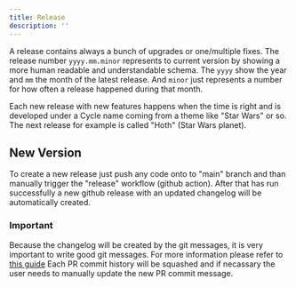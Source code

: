 ```yaml
---
title: Release
description: ''
---
```


A release contains always a bunch of upgrades or one/multiple fixes. The release number `yyyy.mm.minor` represents to current version by showing a more human readable and understandable schema. The `yyyy` show the year and `mm` the month of the latest release. And `minor` just represents a number for how often a release happened during that month.

Each new release with new features happens when the time is right and is developed under a Cycle name coming from a theme like "Star Wars" or so.
The next release for example is called "Hoth" (Star Wars planet).

## New Version

To create a new release just push any code onto to "main" branch and than manually trigger the "release" workflow (github action). After that has run successfully a new github release with an updated changelog will be automatically created.

### Important

Because the changelog will be created by the git messages, it is very important to write good git messages.
For more information please refer to [this guide](https://www.conventionalcommits.org/en/v1.0.0/)
Each PR commit history will be squashed and if necassary the user needs to manually update the new PR commit message.
